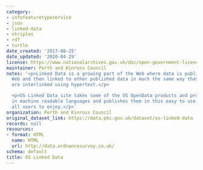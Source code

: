 ```yaml
---
category:
- infofeaturetypeservice
- json
- linked-data
- ntriples
- rdf
- turtle
date_created: '2017-08-25'
date_updated: '2020-04-29'
license: https://www.nationalarchives.gov.uk/doc/open-government-licence/version/3/
maintainer: Perth and Kinross Council
notes: '<p>Linked Data is a growing part of the Web where data is published on the
  Web and then linked to other published data in much the same way that web pages
  are interlinked using hypertext.</p>

  <p>OS Linked Data site takes some of the OS OpenData products and produces them
  in machine readable languages and publishes them in this easy to use website for
  all users to enjoy.</p>'
organization: Perth and Kinross Council
original_dataset_link: https://data.pkc.gov.uk/dataset/os-linked-data
records: null
resources:
- format: HTML
  name: HTML
  url: http://data.ordnancesurvey.co.uk/
schema: default
title: OS Linked Data
---
```

